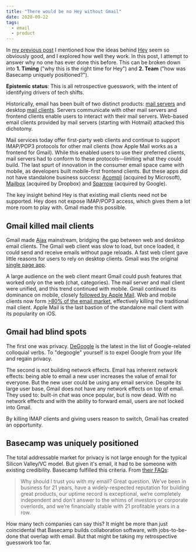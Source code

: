 ```yaml
---
title: "There would be no Hey without Gmail"
date: 2020-09-22
tags:
  - email
  - product
---
```


In [my previous post][prev-post] I mentioned how the ideas behind [Hey](https://hey.com) seem so obviously good, and I explored how well they work. In this post, I attempt to answer why no one has ever done this before. This can be broken down into **1. Timing** ("why this is the right time for Hey") and **2. Team** ("how was Basecamp uniquely positioned?").

**Epistemic status**: This is all retrospective guesswork, with the intent of identifying drivers of tech shifts.

Historically, email has been built of two distinct products: [mail servers][servers] and desktop [mail clients][clients]. Servers communicate with other mail servers and frontend clients enable users to interact with their mail servers. Web-based email clients provided by mail servers (starting with Hotmail) attacked this dichotomy.

Mail services today offer first-party web clients and continue to support IMAP/POP3 protocols for other mail clients (how Apple Mail works as a frontend for Gmail). While this enabled users to use their preferred clients, mail servers had to conform to these protocols—limiting what they could build. The last spurt of innovation in the consumer email space came with mobile, as developers built mobile-first frontend clients. But these apps did not have standalone business success: [Acompli](https://en.wikipedia.org/wiki/Acompli) (acquired by Microsoft), [Mailbox](https://en.wikipedia.org/wiki/Mailbox_(application)) (acquired by Dropbox) and [Sparrow](https://en.wikipedia.org/wiki/Sparrow_(email_client)) (acquired by Google).

The key insight behind Hey is that existing mail clients need not be supported. Hey does not expose IMAP/POP3 access, which gives them a lot more room to play with. Gmail made this possible.

## Gmail killed mail clients
Gmail made [Ajax][ajax] mainstream, bridging the gap between web and desktop email clients. The Gmail web client was slow to load, but once loaded, it could send and receive emails without page reloads. A fast web client gave little reasons for users to rely on desktop clients. Gmail was the original [single page app][spa].

A large audience on the web client meant Gmail could push features that worked only on the web (chat, categories). The mail server and mail client were unified, and this trend continued with mobile. Gmail continued its dominance on mobile, closely [followed by Apple Mail][market-share]. Web and mobile clients now form [>80% of the email market][market-share], effectively killing the traditional mail client. Apple Mail is the last bastion of the standalone mail client with its popularity on iOS.

## Gmail had blind spots
The first one was privacy. [DeGoogle](https://www.reddit.com/r/degoogle/) is the latest in the list of Google-related colloquial verbs. To "degoogle" yourself is to expel Google from your life and regain privacy.

The second is not building network effects. Email has inherent network effects: being able to email a new user increases the value of email for everyone. But the new user could be using any email service. Despite its large user base, Gmail does not have any network effects on top of email. They used to: built-in chat was once popular, but is now dead. With no network effects and with the ability to forward email, users are not locked into Gmail.

By killing IMAP clients and giving users reason to switch, Gmail has created an opportunity.

## Basecamp was uniquely positioned
The total addressable market for privacy is not large enough for the typical Silicon Valley/VC model. But given it's email, it had to be someone with existing credibility. Basecamp fulfilled this criteria. From [their FAQs][faqs]:

> Why should I trust you with my email? Great question. We’ve been in business for 21 years, have a widely-respected reputation for building great products, our uptime record is exceptional, we’re completely independent and don’t answer to the whims of investors or corporate overlords, and we’re financially stable with 21 profitable years in a row.

How many tech companies can say this? It might be more than just coincidental that Basecamp builds collaboration software, with jobs-to-be-done that overlap with email. But that might be taking my retrospective guesswork too far.

[prev-post]: /posts/2020/hey-review
[servers]: https://en.wikipedia.org/wiki/Comparison_of_mail_servers
[clients]: https://en.wikipedia.org/wiki/Comparison_of_email_clients
[faqs]: https://hey.com/faqs/
[ajax]: https://en.wikipedia.org/wiki/Ajax_(programming)
[spa]: https://en.wikipedia.org/wiki/Single-page_application
[market-share]: https://www.litmus.com/blog/infographic-the-2019-email-client-market-share/
